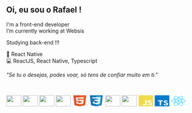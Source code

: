 ## Oi, eu sou o Rafael !

I'm a front-end developer<br />
I’m currently working at Websis

Studying back-end !!!

💜 React Native<br /> 
💻 ReactJS, React Native, Typescript

<i>"Se tu o desejas, podes voar, só tens de confiar muito em ti."</i>

  ##
<!--
<div display="inline-block">
  <a href="https://github.com/rsimplicioo">
  <img height="180em" src="https://github-readme-stats.vercel.app/api/?username=rsimplicioo&theme=dark&hide_border=false&include_all_commits=true&count_private=false"/>
  <img height="180em" src="https://github-readme-streak-stats.herokuapp.com/?user=rsimplicioo&theme=dark&hide_border=false"/>
  <img height="180em" src="https://github-readme-stats.vercel.app/api/top-langs/?username=rsimplicioo&count_private=true&layout=compact&langs_count=7&theme=dark&include_all_commits=true&show_icons=true"/>
</div>
--> 
<div style="display: inline_block"><br>
  <img align="center" height="30" width="40" src="https://cdn.jsdelivr.net/gh/devicons/devicon/icons/nodejs/nodejs-original.svg" />
  <img align="center" height="30" width="40" src="https://cdn.jsdelivr.net/gh/devicons/devicon/icons/nestjs/nestjs-plain.svg" />
          
  <img align="center" height="30" width="40" src="https://cdn.jsdelivr.net/gh/devicons/devicon/icons/java/java-original.svg">
  <img align="center" height="30" width="40" src="https://cdn.jsdelivr.net/gh/devicons/devicon/icons/spring/spring-original.svg" />

  <img align="center" height="30" width="40" src="https://raw.githubusercontent.com/devicons/devicon/master/icons/html5/html5-original.svg">
  <img align="center" height="30" width="40" src="https://raw.githubusercontent.com/devicons/devicon/master/icons/css3/css3-original.svg">

  <img align="center" height="30" width="40" src="https://cdn.jsdelivr.net/gh/devicons/devicon/icons/swift/swift-original.svg" />
  <img align="center" height="30" width="40" src="https://cdn.jsdelivr.net/gh/devicons/devicon/icons/xcode/xcode-original.svg" />
      
  <img align="center" height="30" width="40" src="https://raw.githubusercontent.com/devicons/devicon/master/icons/javascript/javascript-plain.svg">
  <img align="center" height="30" width="40" src="https://raw.githubusercontent.com/devicons/devicon/master/icons/typescript/typescript-plain.svg">
  <img align="center" height="30" width="40" src="https://raw.githubusercontent.com/devicons/devicon/master/icons/react/react-original.svg">
  
</div> 

<!-- 
<div> 
  <a href = "mailto:simplicio.rsb@gmail.com@gmail.com"><img src="https://img.shields.io/badge/-Gmail-%23333?style=for-the-badge&logo=gmail&logoColor=white" target="_blank"></a>
  <a href="https://www.linkedin.com/in/rafael-simplicio-a6aa04ba" target="_blank"><img src="https://img.shields.io/badge/-LinkedIn-%230077B5?style=for-the-badge&logo=linkedin&logoColor=white" target="_blank"></a>
 
  ![Snake animation](https://github.com/rsimplicioo/rsimplicioo/blob/output/github-contribution-grid-snake.svg)
 
</div>
-->
